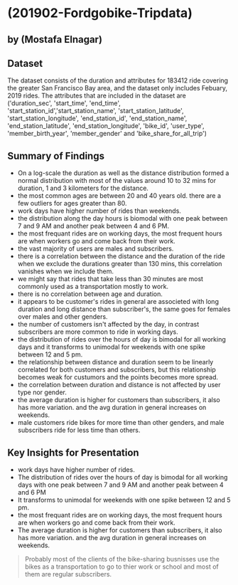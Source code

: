# (201902-Fordgobike-Tripdata)
## by (Mostafa Elnagar)


## Dataset

The dataset consists of the duration and attributes for 183412 ride covering the greater San Francisco Bay area, and the dataset only includes Febuary, 2019 rides.
The attributes that are included in the dataset are ('duration_sec', 'start_time', 'end_time', 'start_station_id','start_station_name', 'start_station_latitude', 'start_station_longitude', 'end_station_id', 'end_station_name', 'end_station_latitude', 'end_station_longitude', 'bike_id', 'user_type', 'member_birth_year', 'member_gender' and 'bike_share_for_all_trip')

## Summary of Findings

- On a log-scale the duration as well as the distance distribution formed a normal distribution with most of the values around 10 to 32 mins for duration, 1 and 3 kilometers for the distance.
- the most common ages are between 20 and 40 years old. there are a few outliers for ages greater than 80.
- work days have higher number of rides than weekends.
- the distribution along the day hours is biomodal with one peak between 7 and 9 AM and another peak between 4 and 6 PM.
- the most frequant rides are on working days, the most frequent hours are when workers go and come back from their work. 
- the vast majority of users are males and subscribers.
- there is a correlation between the distance and the duration of the ride when we exclude the durations greater than 130 mins, this correlation vanishes when we include them.
- we might say that rides that take less than 30 minutes are most commonly used as a transportation mostly to work.
- there is no correlation between age and duration.
- it appears to be customer's rides in general are associeted with long duration and long distance than subscriber's, the same goes for females over males and other genders.
- the number of customers isn't affected by the day, in contrast subscribers are more common to ride in working days.
- the distribution of rides over the hours of day is bimodal for all working days and it transforms to unimodal for weekends with one spike between 12 and 5 pm.
- the relationship between distance and duration seem to be linearly correlated for both customers and subscribers, but this relationship becomes weak for custumors and the points becomes more spread.
- the correlation between duration and distance is not affected by user type nor gender.
- the average duration is higher for customers than subscribers, it also has more variation. and the avg duration in general increases on weekends.
- male customers ride bikes for more time than other genders, and male subscribers ride for less time than others.


## Key Insights for Presentation


- work days have higher number of rides.
- The distribution of rides over the hours of day is bimodal for all working days with one peak between 7 and 9 AM and another peak between 4 and 6 PM
- It transforms to unimodal for weekends with one spike between 12 and 5 pm.
- the most frequant rides are on working days, the most frequent hours are when workers go and come back from their work.
- The average duration is higher for customers than subscribers, it also has more variation. and the avg duration in general increases on weekends.

> Probably most of the clients of the bike-sharing busnisses use the bikes as a transportation to go to thier work or school and most of them are regular subscribers.
